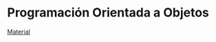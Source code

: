 # Programación Orientada a Objetos

[Material](https://www.notion.so/Programaci-n-orientado-a-objetos-b776b9c42e2e434d855f30cfd4b2a4e3)
